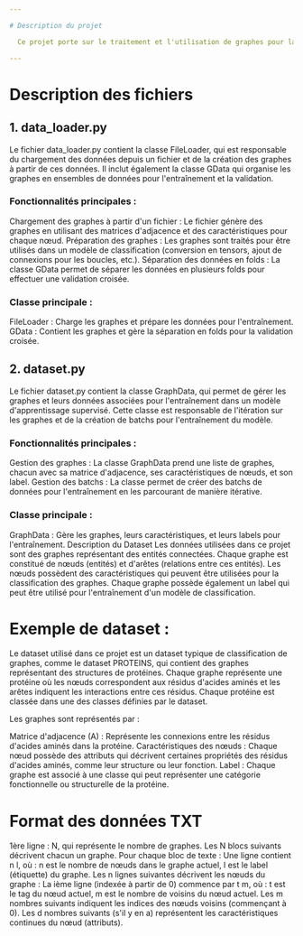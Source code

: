 ```yaml
---

# Description du projet

  Ce projet porte sur le traitement et l'utilisation de graphes pour la classification dans le cadre de modèles d'apprentissage profond. Les fichiers fournis, data_loader.py et dataset.py, contiennent des outils pour charger et traiter des graphes à partir de données brutes, les préparer pour l'entraînement, et gérer des batchs de données dans des modèles de réseaux de neurones.

---
```


# Description des fichiers
## 1. data_loader.py
Le fichier data_loader.py contient la classe FileLoader, qui est responsable du chargement des données depuis un fichier et de la création des graphes à partir de ces données. Il inclut également la classe GData qui organise les graphes en ensembles de données pour l'entraînement et la validation.

### Fonctionnalités principales :

Chargement des graphes à partir d'un fichier : Le fichier génère des graphes en utilisant des matrices d'adjacence et des caractéristiques pour chaque nœud.
Préparation des graphes : Les graphes sont traités pour être utilisés dans un modèle de classification (conversion en tensors, ajout de connexions pour les boucles, etc.).
Séparation des données en folds : La classe GData permet de séparer les données en plusieurs folds pour effectuer une validation croisée.
### Classe principale :

FileLoader : Charge les graphes et prépare les données pour l'entraînement.
GData : Contient les graphes et gère la séparation en folds pour la validation croisée.

## 2. dataset.py

Le fichier dataset.py contient la classe GraphData, qui permet de gérer les graphes et leurs données associées pour l'entraînement dans un modèle d'apprentissage supervisé. Cette classe est responsable de l'itération sur les graphes et de la création de batchs pour l'entraînement du modèle.

### Fonctionnalités principales :

Gestion des graphes : La classe GraphData prend une liste de graphes, chacun avec sa matrice d'adjacence, ses caractéristiques de nœuds, et son label.
Gestion des batchs : La classe permet de créer des batchs de données pour l'entraînement en les parcourant de manière itérative.
### Classe principale :

GraphData : Gère les graphes, leurs caractéristiques, et leurs labels pour l'entraînement.
Description du Dataset
Les données utilisées dans ce projet sont des graphes représentant des entités connectées. Chaque graphe est constitué de nœuds (entités) et d'arêtes (relations entre ces entités). Les nœuds possèdent des caractéristiques qui peuvent être utilisées pour la classification des graphes. Chaque graphe possède également un label qui peut être utilisé pour l'entraînement d'un modèle de classification.

# Exemple de dataset :

Le dataset utilisé dans ce projet est un dataset typique de classification de graphes, comme le dataset PROTEINS, qui contient des graphes représentant des structures de protéines. Chaque graphe représente une protéine où les nœuds correspondent aux résidus d'acides aminés et les arêtes indiquent les interactions entre ces résidus. Chaque protéine est classée dans une des classes définies par le dataset.

Les graphes sont représentés par :

Matrice d'adjacence (A) : Représente les connexions entre les résidus d'acides aminés dans la protéine.
Caractéristiques des nœuds : Chaque nœud possède des attributs qui décrivent certaines propriétés des résidus d'acides aminés, comme leur structure ou leur fonction.
Label : Chaque graphe est associé à une classe qui peut représenter une catégorie fonctionnelle ou structurelle de la protéine.

# Format des données TXT
1ère ligne : N, qui représente le nombre de graphes. Les N blocs suivants décrivent chacun un graphe.
Pour chaque bloc de texte :
Une ligne contient n l, où :
n est le nombre de nœuds dans le graphe actuel,
l est le label (étiquette) du graphe.
Les n lignes suivantes décrivent les nœuds du graphe :
La ième ligne (indexée à partir de 0) commence par t m, où :
t est le tag du nœud actuel,
m est le nombre de voisins du nœud actuel.
Les m nombres suivants indiquent les indices des nœuds voisins (commençant à 0).
Les d nombres suivants (s'il y en a) représentent les caractéristiques continues du nœud (attributs).

